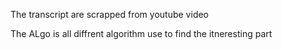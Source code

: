 The transcript are scrapped from youtube video

The ALgo is all diffrent algorithm use to find the itneresting part
